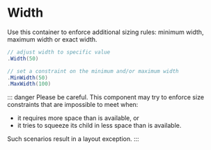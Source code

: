 # Width

Use this container to enforce additional sizing rules: minimum width, maximum width or exact width.

```c#
// adjust width to specific value
.Width(50)

// set a constraint on the minimum and/or maximum width
.MinWidth(50)
.MaxWidth(100)
```

::: danger
Please be careful. This component may try to enforce size constraints that are impossible to meet when:
- it requires more space than is available, or
- it tries to squeeze its child in less space than is available.

Such scenarios result in a layout exception.
:::
